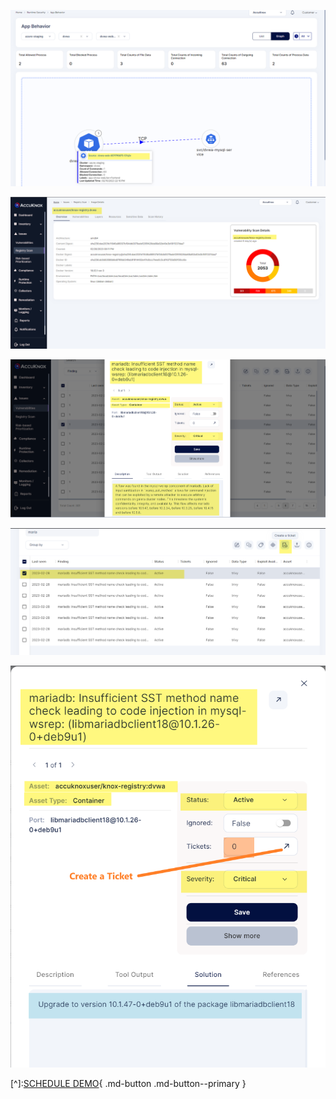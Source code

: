 ![](/use-cases/images/secure-1.png)


![](/use-cases/images/secure-2.png)


![](/use-cases/images/secure-3.png)


![](/use-cases/images/secure-4.png)



![](/use-cases/images/secure-5.png)

[^]:[SCHEDULE DEMO](https://www.accuknox.com/contact-us){ .md-button .md-button--primary }